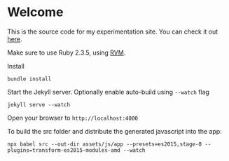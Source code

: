 # Welcome
This is the source code for my experimentation site. You can check it out [here][site].

Make sure to use Ruby 2.3.5, using [RVM](https://rvm.io/).

Install
```
bundle install
```

Start the Jekyll server. Optionally enable auto-build using `--watch` flag
```
jekyll serve --watch
```

Open your browser to `http://localhost:4000`

To build the src folder and distribute the generated javascript into the app:
``` 
npx babel src --out-dir assets/js/app --presets=es2015,stage-0 --plugins=transform-es2015-modules-amd --watch
```

[jekyll]: http://jekyllrb.com/
[site]: http://jeremyfromearth.com
